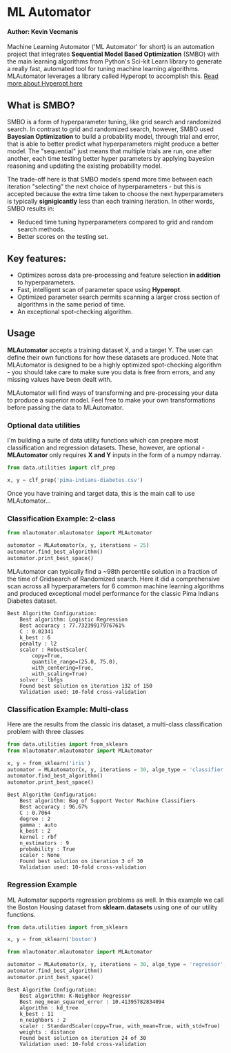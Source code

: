 # ML Automator
#### Author: Kevin Vecmanis

Machine Learning Automator ('ML Automator' for short) is an automation project that integrates __Sequential Model Based Optimization__ (SMBO) with the main learning algorithms from Python's Sci-kit Learn library to generate a really fast, automated tool for tuning machine learning algorithms.  MLAutomator leverages a library called Hyperopt to accomplish this. [Read more about Hyperopt here](http://hyperopt.github.io/hyperopt/)

## What is SMBO? 

SMBO is a form of hyperparameter tuning, like grid search and randomized search.  In contrast to grid and randomized search, however, SMBO used __Bayesian Optimization__ to build a probability model, through trial and error, that is able to better predict what hyperparameters might produce a better model.  The "sequential" just means that multiple trials are run, one after another, each time testing better hyper parameters by applying bayesion reasoning and updating the existing probability model.

The trade-off here is that SMBO models spend more time between each iteration "selecting" the next choice of hyperparameters - but this is accepted because the extra time taken to choose the next hyperparameters is typically __signigicantly__ less than each training iteration.  In other words, SMBO results in:

* Reduced time tuning hyperparameters compared to grid and random search methods.
* Better scores on the testing set.

## Key features:

* Optimizes across data pre-processing and feature selection __in addition__ to hyperparameters.
* Fast, intelligent scan of parameter space using __Hyperopt__. 
* Optimized parameter search permits scanning a larger cross section of algorithms in the same period of time.  
* An exceptional spot-checking algorithm.

## Usage 

__MLAutomator__ accepts a training dataset X, and a target Y.  The user can define their own functions for how these datasets are produced.  Note that MLAutomator is designed to be a highly optimized spot-checking algorithm - you should take care to make sure you data is free from errors, and any missing values have been dealt with.   

MLAutomator will find ways of transforming and pre-processing your data to produce a superior model.  Feel free to make your own transformations before passing the data to MLAutomator.  

### Optional data utilities

I'm building a suite of data utility functions which can prepare most classification and regression datasets.  These, however, are optional - __MLAutomator__ only requires __X and Y__ inputs in the form of a numpy ndarray.

```Python
from data.utilities import clf_prep

x, y = clf_prep('pima-indians-diabetes.csv')
```

Once you have training and target data, this is the main call to use MLAutomator...

### Classification Example: 2-class

```Python
from mlautomator.mlautomator import MLAutomator

automator = MLAutomator(x, y, iterations = 25)
automator.find_best_algorithm()
automator.print_best_space()
```

MLAutomator can typically find a ~98th percentile solution in a fraction of the time of Gridsearch of Randomized search.  Here it did a comprehensive scan across all hyperparameters for 6 common machine learning algorithms and produced exceptional model performance for the classic Pima Indians Diabetes dataset.

```
Best Algorithm Configuration:
    Best algorithm: Logistic Regression
    Best accuracy : 77.73239917976761%
    C : 0.02341
    k_best : 6
    penalty : l2
    scaler : RobustScaler(
        copy=True, 
        quantile_range=(25.0, 75.0), 
        with_centering=True,
        with_scaling=True)
    solver : lbfgs
    Found best solution on iteration 132 of 150
    Validation used: 10-fold cross-validation
```

### Classification Example: Multi-class

Here are the results from the classic iris dataset, a multi-class classification problem with three classes

```Python
from data.utilities import from_sklearn
from mlautomator.mlautomator import MLAutomator

x, y = from_sklearn('iris')
automator = MLAutomator(x, y, iterations = 30, algo_type = 'classifier', score_metric = 'accuracy')
automator.find_best_algorithm()
automator.print_best_space()
```

```
Best Algorithm Configuration:
    Best algorithm: Bag of Support Vector Machine Classifiers
    Best accuracy : 96.67%
    C : 0.7064
    degree : 2
    gamma : auto
    k_best : 2
    kernel : rbf
    n_estimators : 9
    probability : True
    scaler : None
    Found best solution on iteration 3 of 30
    Validation used: 10-fold cross-validation
```



### Regression Example

ML Automator supports regression problems as well. In this example we call the Boston Housing dataset from __sklearn.datasets__ using one of our utility functions.

```Python
from data.utilities import from_sklearn

x, y = from_sklearn('boston')
```

```Python
from mlautomator.mlautomator import MLAutomator

automator = MLAutomator(x, y, iterations = 30, algo_type = 'regressor', score_metric = 'neg_mean_squared_error')
automator.find_best_algorithm()
automator.print_best_space()
```

```
Best Algorithm Configuration:
    Best algorithm: K-Neighbor Regressor
    Best neg_mean_squared_error : 10.41395782834094
    algorithm : kd_tree
    k_best : 11
    n_neighbors : 2
    scaler : StandardScaler(copy=True, with_mean=True, with_std=True)
    weights : distance
    Found best solution on iteration 24 of 30
    Validation used: 10-fold cross-validation
```